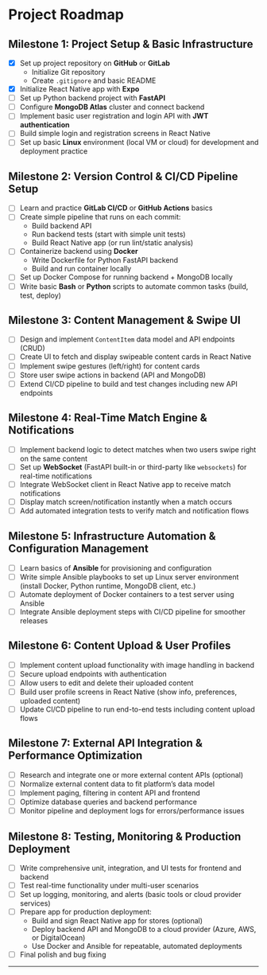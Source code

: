 # Project Roadmap

## Milestone 1: Project Setup & Basic Infrastructure
- [x] Set up project repository on **GitHub** or **GitLab**  
  - Initialize Git repository  
  - Create `.gitignore` and basic README  
- [x] Initialize React Native app with **Expo**  
- [ ] Set up Python backend project with **FastAPI**  
- [ ] Configure **MongoDB Atlas** cluster and connect backend  
- [ ] Implement basic user registration and login API with **JWT authentication**  
- [ ] Build simple login and registration screens in React Native  
- [ ] Set up basic **Linux** environment (local VM or cloud) for development and deployment practice  

## Milestone 2: Version Control & CI/CD Pipeline Setup
- [ ] Learn and practice **GitLab CI/CD** or **GitHub Actions** basics  
- [ ] Create simple pipeline that runs on each commit:  
  - Build backend API  
  - Run backend tests (start with simple unit tests)  
  - Build React Native app (or run lint/static analysis)  
- [ ] Containerize backend using **Docker**  
  - Write Dockerfile for Python FastAPI backend  
  - Build and run container locally  
- [ ] Set up Docker Compose for running backend + MongoDB locally  
- [ ] Write basic **Bash** or **Python** scripts to automate common tasks (build, test, deploy)  

## Milestone 3: Content Management & Swipe UI
- [ ] Design and implement `ContentItem` data model and API endpoints (CRUD)  
- [ ] Create UI to fetch and display swipeable content cards in React Native  
- [ ] Implement swipe gestures (left/right) for content cards  
- [ ] Store user swipe actions in backend (API and MongoDB)  
- [ ] Extend CI/CD pipeline to build and test changes including new API endpoints  

## Milestone 4: Real-Time Match Engine & Notifications
- [ ] Implement backend logic to detect matches when two users swipe right on the same content  
- [ ] Set up **WebSocket** (FastAPI built-in or third-party like `websockets`) for real-time notifications  
- [ ] Integrate WebSocket client in React Native app to receive match notifications  
- [ ] Display match screen/notification instantly when a match occurs  
- [ ] Add automated integration tests to verify match and notification flows  

## Milestone 5: Infrastructure Automation & Configuration Management
- [ ] Learn basics of **Ansible** for provisioning and configuration  
- [ ] Write simple Ansible playbooks to set up Linux server environment (install Docker, Python runtime, MongoDB client, etc.)  
- [ ] Automate deployment of Docker containers to a test server using Ansible  
- [ ] Integrate Ansible deployment steps with CI/CD pipeline for smoother releases  

## Milestone 6: Content Upload & User Profiles
- [ ] Implement content upload functionality with image handling in backend  
- [ ] Secure upload endpoints with authentication  
- [ ] Allow users to edit and delete their uploaded content  
- [ ] Build user profile screens in React Native (show info, preferences, uploaded content)  
- [ ] Update CI/CD pipeline to run end-to-end tests including content upload flows  

## Milestone 7: External API Integration & Performance Optimization
- [ ] Research and integrate one or more external content APIs (optional)  
- [ ] Normalize external content data to fit platform’s data model  
- [ ] Implement paging, filtering in content API and frontend  
- [ ] Optimize database queries and backend performance  
- [ ] Monitor pipeline and deployment logs for errors/performance issues  

## Milestone 8: Testing, Monitoring & Production Deployment
- [ ] Write comprehensive unit, integration, and UI tests for frontend and backend  
- [ ] Test real-time functionality under multi-user scenarios  
- [ ] Set up logging, monitoring, and alerts (basic tools or cloud provider services)  
- [ ] Prepare app for production deployment:  
  - Build and sign React Native app for stores (optional)  
  - Deploy backend API and MongoDB to a cloud provider (Azure, AWS, or DigitalOcean)  
  - Use Docker and Ansible for repeatable, automated deployments  
- [ ] Final polish and bug fixing  

---
